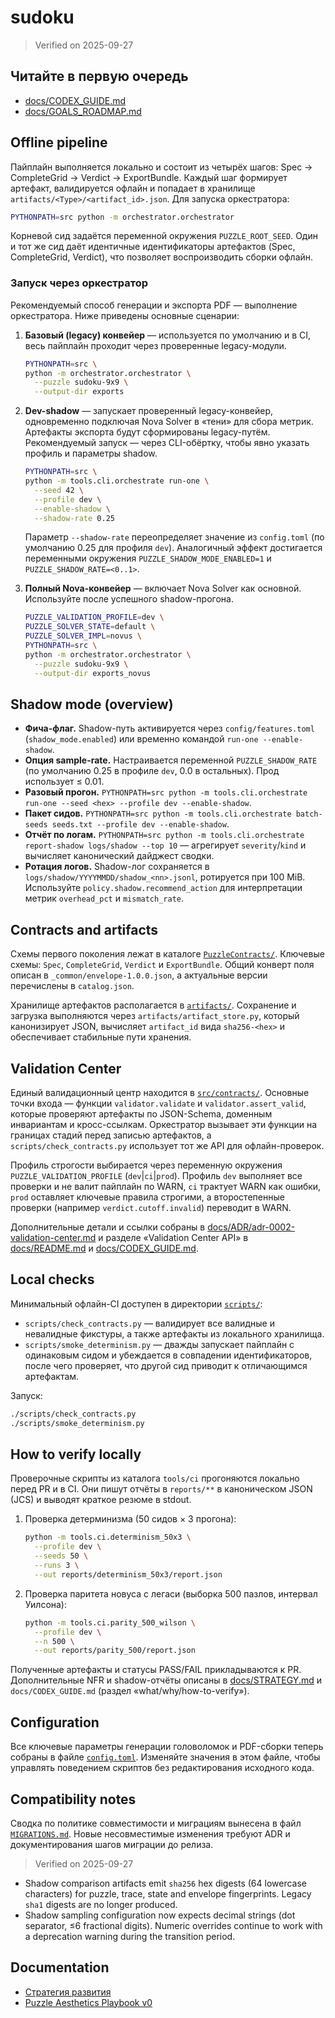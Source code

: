 # sudoku

> Verified on 2025-09-27

## Читайте в первую очередь

- [docs/CODEX_GUIDE.md](docs/CODEX_GUIDE.md)
- [docs/GOALS_ROADMAP.md](docs/GOALS_ROADMAP.md)

## Offline pipeline

Пайплайн выполняется локально и состоит из четырёх шагов: Spec → CompleteGrid →
Verdict → ExportBundle. Каждый шаг формирует артефакт, валидируется офлайн и
попадает в хранилище `artifacts/<Type>/<artifact_id>.json`. Для запуска
оркестратора:

```bash
PYTHONPATH=src python -m orchestrator.orchestrator
```

Корневой сид задаётся переменной окружения `PUZZLE_ROOT_SEED`. Один и тот же
сид даёт идентичные идентификаторы артефактов (Spec, CompleteGrid, Verdict),
что позволяет воспроизводить сборки офлайн.

### Запуск через оркестратор

Рекомендуемый способ генерации и экспорта PDF — выполнение оркестратора. Ниже
приведены основные сценарии:

1. **Базовый (legacy) конвейер** — используется по умолчанию и в CI, весь
   пайплайн проходит через проверенные legacy-модули.

   ```bash
   PYTHONPATH=src \
   python -m orchestrator.orchestrator \
     --puzzle sudoku-9x9 \
     --output-dir exports
   ```

2. **Dev-shadow** — запускает проверенный legacy-конвейер, одновременно
   подключая Nova Solver в «тени» для сбора метрик. Артефакты экспорта будут
   сформированы legacy-путём. Рекомендуемый запуск — через CLI-обёртку, чтобы
   явно указать профиль и параметры shadow.

   ```bash
   PYTHONPATH=src \
   python -m tools.cli.orchestrate run-one \
     --seed 42 \
     --profile dev \
     --enable-shadow \
     --shadow-rate 0.25
   ```

   Параметр `--shadow-rate` переопределяет значение из `config.toml`
   (по умолчанию 0.25 для профиля `dev`). Аналогичный эффект достигается
   переменными окружения `PUZZLE_SHADOW_MODE_ENABLED=1` и
   `PUZZLE_SHADOW_RATE=<0..1>`.

3. **Полный Nova-конвейер** — включает Nova Solver как основной. Используйте
   после успешного shadow-прогона.

   ```bash
   PUZZLE_VALIDATION_PROFILE=dev \
   PUZZLE_SOLVER_STATE=default \
   PUZZLE_SOLVER_IMPL=novus \
   PYTHONPATH=src \
   python -m orchestrator.orchestrator \
     --puzzle sudoku-9x9 \
     --output-dir exports_novus
   ```

## Shadow mode (overview)

- **Фича-флаг.** Shadow-путь активируется через `config/features.toml`
  (`shadow_mode.enabled`) или временно командой `run-one --enable-shadow`.
- **Опция sample-rate.** Настраивается переменной `PUZZLE_SHADOW_RATE`
  (по умолчанию 0.25 в профиле `dev`, 0.0 в остальных). Прод использует ≤ 0.01.
- **Разовый прогон.** `PYTHONPATH=src python -m tools.cli.orchestrate run-one --seed <hex> --profile dev --enable-shadow`.
- **Пакет сидов.** `PYTHONPATH=src python -m tools.cli.orchestrate batch-seeds seeds.txt --profile dev --enable-shadow`.
- **Отчёт по логам.** `PYTHONPATH=src python -m tools.cli.orchestrate report-shadow logs/shadow --top 10` — агрегирует
  `severity`/`kind` и вычисляет канонический дайджест сводки.
- **Ротация логов.** Shadow-лог сохраняется в `logs/shadow/YYYYMMDD/shadow_<nn>.jsonl`,
  ротируется при 100 MiB. Используйте `policy.shadow.recommend_action` для
  интерпретации метрик `overhead_pct` и `mismatch_rate`.

## Contracts and artifacts

Схемы первого поколения лежат в каталоге [`PuzzleContracts/`](./PuzzleContracts).
Ключевые схемы: `Spec`, `CompleteGrid`, `Verdict` и `ExportBundle`. Общий конверт
поля описан в `_common/envelope-1.0.0.json`, а актуальные версии перечислены в
`catalog.json`.

Хранилище артефактов располагается в [`artifacts/`](./artifacts). Сохранение и
загрузка выполняются через `artifacts/artifact_store.py`, который канонизирует
JSON, вычисляет `artifact_id` вида `sha256-<hex>` и обеспечивает стабильные
пути хранения.

## Validation Center

Единый валидационный центр находится в [`src/contracts/`](./src/contracts).
Основные точки входа — функции `validator.validate` и `validator.assert_valid`,
которые проверяют артефакты по JSON-Schema, доменным инвариантам и
кросс-ссылкам. Оркестратор вызывает эти функции на границах стадий перед
записью артефактов, а `scripts/check_contracts.py` использует тот же API для
офлайн-проверок.

Профиль строгости выбирается через переменную окружения
`PUZZLE_VALIDATION_PROFILE` (`dev`|`ci`|`prod`). Профиль `dev` выполняет все
проверки и не валит пайплайн по WARN, `ci` трактует WARN как ошибки, `prod`
оставляет ключевые правила строгими, а второстепенные проверки (например
`verdict.cutoff.invalid`) переводит в WARN.

Дополнительные детали и ссылки собраны в [docs/ADR/adr-0002-validation-center.md](docs/ADR/adr-0002-validation-center.md)
и разделе «Validation Center API» в [docs/README.md](docs/README.md) и
[docs/CODEX_GUIDE.md](docs/CODEX_GUIDE.md).

## Local checks

Минимальный офлайн-CI доступен в директории [`scripts/`](./scripts):

- `scripts/check_contracts.py` — валидирует все валидные и невалидные
  фикстуры, а также артефакты из локального хранилища.
- `scripts/smoke_determinism.py` — дважды запускает пайплайн с одинаковым сидом
  и убеждается в совпадении идентификаторов, после чего проверяет, что другой
  сид приводит к отличающимся артефактам.

Запуск:

```bash
./scripts/check_contracts.py
./scripts/smoke_determinism.py
```

## How to verify locally

Проверочные скрипты из каталога `tools/ci` прогоняются локально перед PR и в
CI. Они пишут отчёты в `reports/**` в каноническом JSON (JCS) и выводят краткое
резюме в stdout.

1. Проверка детерминизма (50 сидов × 3 прогона):

   ```bash
   python -m tools.ci.determinism_50x3 \
     --profile dev \
     --seeds 50 \
     --runs 3 \
     --out reports/determinism_50x3/report.json
   ```

2. Проверка паритета новуса с легаси (выборка 500 пазлов, интервал Уилсона):

   ```bash
   python -m tools.ci.parity_500_wilson \
     --profile dev \
     --n 500 \
     --out reports/parity_500/report.json
   ```

Полученные артефакты и статусы PASS/FAIL прикладываются к PR. Дополнительные
NFR и shadow-отчёты описаны в [docs/STRATEGY.md](docs/STRATEGY.md) и
`docs/CODEX_GUIDE.md` (раздел «what/why/how-to-verify»).

## Configuration

Все ключевые параметры генерации головоломок и PDF-сборки теперь собраны в файле [`config.toml`](./config.toml).
Изменяйте значения в этом файле, чтобы управлять поведением скриптов без редактирования исходного кода.

## Compatibility notes

Сводка по политике совместимости и миграциям вынесена в файл
[`MIGRATIONS.md`](MIGRATIONS.md). Новые несовместимые изменения требуют ADR и
документирования шагов миграции до релиза.

> Verified on 2025-09-27

- Shadow comparison artifacts emit `sha256` hex digests (64 lowercase characters)
  for puzzle, trace, state and envelope fingerprints. Legacy `sha1` digests are
  no longer produced.
- Shadow sampling configuration now expects decimal strings (dot separator,
  ≤6 fractional digits). Numeric overrides continue to work with a deprecation
  warning during the transition period.
## Documentation

- [Стратегия развития](./docs/STRATEGY.md)
- [Puzzle Aesthetics Playbook v0](./docs/PUZZLE_AESTHETICS_PLAYBOOK.md)
